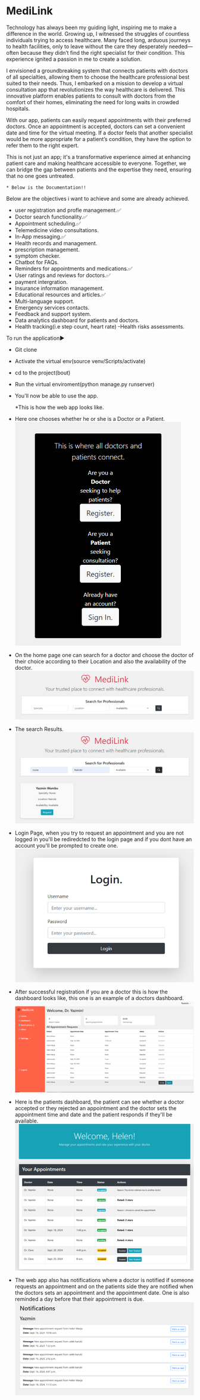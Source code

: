 # MediLink

Technology has always been my guiding light, inspiring me to make a difference in the world. Growing up, I witnessed the struggles of countless individuals trying to access healthcare. Many faced long, arduous journeys to health facilities, only to leave without the care they desperately needed—often because they didn’t find the right specialist for their condition. This experience ignited a passion in me to create a solution.

I envisioned a groundbreaking system that connects patients with doctors of all specialties, allowing them to choose the healthcare professional best suited to their needs. Thus, I embarked on a mission to develop a virtual consultation app that revolutionizes the way healthcare is delivered. This innovative platform enables patients to consult with doctors from the comfort of their homes, eliminating the need for long waits in crowded hospitals.

With our app, patients can easily request appointments with their preferred doctors. Once an appointment is accepted, doctors can set a convenient date and time for the virtual meeting. If a doctor feels that another specialist would be more appropriate for a patient’s condition, they have the option to refer them to the right expert.

This is not just an app; it's a transformative experience aimed at enhancing patient care and making healthcare accessible to everyone. Together, we can bridge the gap between patients and the expertise they need, ensuring that no one goes untreated.

    * Below is the Documentation!!
Below are the objectives i want to achieve and some are already achieved.
   - user registration and profle management.✅️
   - Doctor search functionality.✅️
   - Appointment scheduling.✅️
   - Telemedicine video consultations.
   - In-App messaging.✅️
   - Health records and management.
   - prescription management.
   - symptom checker.
   - Chatbot for FAQs.
   - Reminders for appointments and medications.✅️
   - User ratings and reviews for doctors.✅️
   - payment intergration.
   - Insurance information management.
   - Educational resources and articles.✅️
   - Multi-language support.
   - Emergency services contacts.
   - Feedback and support system.
   - Data analytics dashboard for patients and doctors.
   - Health tracking(i.e step count, heart rate)
   -Health risks assessments.

To run the application▶️
   - Git clone
   - Activate the virtual env(source venv/Scripts/activate)
   - cd to the project(bout)
   - Run the virtual enviroment(python manage.py runserver)
   - You'll now be able to use the app.

     *This is how the web app looks like.
   - Here one chooses whether he or she is a Doctor or a Patient.
![Registration Page](https://github.com/01Laurent/MediLink/blob/main/bout/docs/registration.png)
   - On the home page one can search for a doctor and choose the doctor of their choice according to their Location and also the availability of the doctor.
![Search Prompt](https://github.com/01Laurent/MediLink/blob/main/bout/docs/search.png)
   - The search Results.
![Search Results](https://github.com/01Laurent/MediLink/blob/main/bout/docs/search_results.png)
   - Login Page, when you try to request an appointment and you are not logged in you'll be rediredcted to the login page and if you dont have an account you'll be prompted to create one.
![Login Page](https://github.com/01Laurent/MediLink/blob/main/bout/docs/login.png)
   - After successful registration if you are a doctor this is how the dashboard looks like, this one is an example of a doctors dashboard.
![An Example of a Doctors Dashboard](https://github.com/01Laurent/MediLink/blob/main/bout/docs/doc_dash.png)
   - Here is the patients dashboard, the patient can see whether a doctor accepted or they rejected an appointment and the doctor sets the appointment time and date and the patient responds if they'll be available.
![Patients Dashboard](https://github.com/01Laurent/MediLink/blob/main/bout/docs/pat%20dash.png)
   - The web app also has notifications where a doctor is notified if someone requests an appointment and on the patients side they are notified when the doctors sets an appointment and the appointment date. One is also reminded a day before that their appointment is due.
![Notifications Page](https://github.com/01Laurent/MediLink/blob/main/bout/docs/notifications.png)
